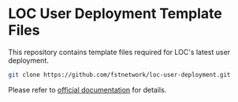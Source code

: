 # LOC User Deployment Template Files

This repository contains template files required for LOC's latest user deployment.

```bash
git clone https://github.com/fstnetwork/loc-user-deployment.git
```

Please refer to [official documentation](https://documentation.loc.fst.network/deployment-guide) for details.
